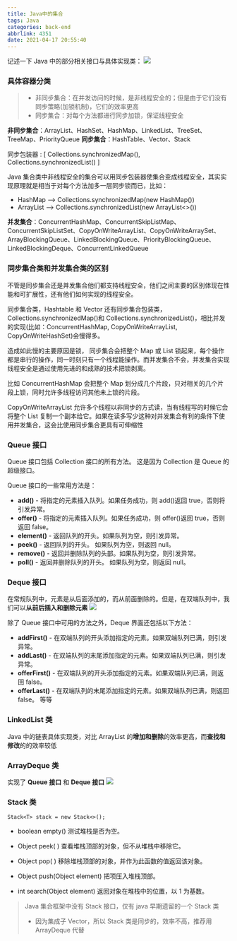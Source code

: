 ```yaml
---
title: Java中的集合
tags: Java
categories: back-end
abbrlink: 4351
date: 2021-04-17 20:55:40
---
```


记述一下 Java 中的部分相关接口与具体实现类：
![](http://cdn.becase.top/20220413191250.png)

### 具体容器分类
> - 非同步集合：在并发访问的时候，是非线程安全的；但是由于它们没有同步策略(加锁机制)，它们的效率更高
> - 同步集合：对每个方法都进行同步加锁，保证线程安全

**非同步集合**：ArrayList、HashSet、HashMap、LinkedList、TreeSet、TreeMap、PriorityQueue
**同步集合**：HashTable、Vector、Stack

同步包装器 : [ Collections.synchronizedMap(), Collections.synchronizedList() ]

Java 集合类中非线程安全的集合可以用同步包装器使集合变成线程安全，其实实现原理就是相当于对每个方法加多一层同步锁而已，比如：
- HashMap --> Collections.synchronizedMap(new HashMap())
- ArrayList --> Collections.synchronizedList(new ArrayList<>())

**并发集合**：ConcurrentHashMap、ConcurrentSkipListMap、ConcurrentSkipListSet、CopyOnWriteArrayList、CopyOnWriteArraySet、ArrayBlockingQueue、LinkedBlockingQueue、PriorityBlockingQueue、LinkedBlockingDeque、ConcurrentLinkedQueue

### 同步集合类和并发集合类的区别

不管是同步集合还是并发集合他们都支持线程安全，他们之间主要的区别体现在性能和可扩展性，还有他们如何实现的线程安全。

同步集合类，Hashtable 和 Vector 还有同步集合包装类，Collections.synchronizedMap()和 Collections.synchronizedList()，相比并发的实现(比如：ConcurrentHashMap, CopyOnWriteArrayList, CopyOnWriteHashSet)会慢得多。

造成如此慢的主要原因是锁， 同步集合会把整个 Map 或 List 锁起来，每个操作都是串行的操作，同一时刻只有一个线程能操作。而并发集合不会，并发集合实现线程安全是通过使用先进的和成熟的技术把锁剥离。

比如 ConcurrentHashMap 会把整个 Map 划分成几个片段，只对相关的几个片段上锁，同时允许多线程访问其他未上锁的片段。

CopyOnWriteArrayList 允许多个线程以非同步的方式读，当有线程写的时候它会将整个 List 复制一个副本给它。如果在读多写少这种对并发集合有利的条件下使用并发集合，这会比使用同步集合更具有可伸缩性

### Queue 接口
Queue 接口包括 Collection 接口的所有方法。 这是因为 Collection 是 Queue 的超级接口。

Queue 接口的一些常用方法是：

- **add()** - 将指定的元素插入队列。如果任务成功，则 add()返回 true，否则将引发异常。
- **offer()** - 将指定的元素插入队列。如果任务成功，则 offer()返回 true，否则返回 false。
- **element()** - 返回队列的开头。如果队列为空，则引发异常。
- **peek()** - 返回队列的开头。 如果队列为空，则返回 null。
- **remove()** - 返回并删除队列的头部。如果队列为空，则引发异常。
- **poll()** - 返回并删除队列的开头。 如果队列为空，则返回 null。

### Deque 接口
在常规队列中，元素是从后面添加的，而从前面删除的。但是，在双端队列中，我们可以**从前后插入和删除元素**
![](http://cdn.becase.top/20220413190110.png)

除了 Queue 接口中可用的方法之外，Deque 界面还包括以下方法：

- **addFirst()** - 在双端队列的开头添加指定的元素。如果双端队列已满，则引发异常。
- **addLast()** - 在双端队列的末尾添加指定的元素。如果双端队列已满，则引发异常。
- **offerFirst()** - 在双端队列的开头添加指定的元素。如果双端队列已满，则返回 false。
- **offerLast()** - 在双端队列的末尾添加指定的元素。如果双端队列已满，则返回 false。
等等

### LinkedList 类
Java 中的链表具体实现类，对比 ArrayList 的**增加和删除**的效率更高，而**查找和修改**的的效率较低

### ArrayDeque 类
实现了 **Queue 接口** 和 **Deque 接口**
![](http://cdn.becase.top/20220413190555.png)

### Stack 类
`Stack<T> stack = new Stack<>();`

- boolean empty()
测试堆栈是否为空。

- Object peek( )
查看堆栈顶部的对象，但不从堆栈中移除它。

- Object pop( )
移除堆栈顶部的对象，并作为此函数的值返回该对象。

- Object push(Object element)
把项压入堆栈顶部。

- int search(Object element)
返回对象在堆栈中的位置，以 1 为基数。

> Java 集合框架中没有 Stack 接口，仅有 java 早期遗留的一个 Stack 类
> - 因为集成子 Vector，所以 Stack 类是同步的，效率不高，推荐用 ArrayDeque 代替
